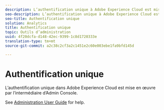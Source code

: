```yaml
---
description: L’authentification unique à Adobe Experience Cloud est mise en œuvre par l’intermédiaire d’Admin Console.
seo-description: L’authentification unique à Adobe Experience Cloud est mise en œuvre par l’intermédiaire d’Admin Console.
seo-title: Authentification unique
solution: Analytics
title: Authentification unique
topic: Outils d’administration
uuid: 4f20dcfa-d148-42ec-9399-1c8d1720333e
translation-type: tm+mt
source-git-commit: a2c38c2cf3a2c1451e2c60e003ebe1fa9bfd145d

---
```



# Authentification unique

L’authentification unique dans Adobe Experience Cloud est mise en œuvre par l’intermédiaire d’Admin Console.

See [Administration User Guide](https://helpx.adobe.com/enterprise/managing/user-guide.html) for help.

